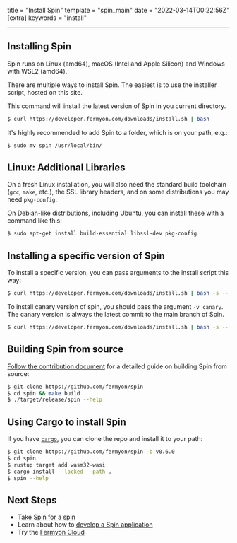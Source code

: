 title = "Install Spin"
template = "spin_main"
date = "2022-03-14T00:22:56Z"
[extra]
keywords = "install"

---

## Installing Spin

Spin runs on Linux (amd64), macOS (Intel and Apple Silicon) and Windows with WSL2 (amd64).

There are multiple ways to install Spin. The easiest is to use the installer script, hosted on this site.

This command will install the latest version of Spin in you current directory.

<!-- @selectiveCpy -->

```bash
$ curl https://developer.fermyon.com/downloads/install.sh | bash
```

It's highly recommended to add Spin to a folder, which is on your path, e.g.:

<!-- @selectiveCpy -->

```bash
$ sudo mv spin /usr/local/bin/
```

## Linux: Additional Libraries

On a fresh Linux installation, you will also need the standard build toolchain
(`gcc`, `make`, etc.), the SSL library headers, and on some distributions you may need `pkg-config`.

On Debian-like distributions, including Ubuntu, you can install these with a command like this:

<!-- @selectiveCpy -->

```bash
$ sudo apt-get install build-essential libssl-dev pkg-config
```

## Installing a specific version of Spin

To install a specific version, you can pass arguments to the install script this way:

<!-- @selectiveCpy -->

```bash
$ curl https://developer.fermyon.com/downloads/install.sh | bash -s -- -v v0.6.0
```

To install canary version of spin, you should pass the argument `-v canary`. The canary version is always the latest commit to the main branch of Spin.

<!-- @selectiveCpy -->

```bash
$ curl https://developer.fermyon.com/downloads/install.sh | bash -s -- -v canary
```

## Building Spin from source

[Follow the contribution document](./contributing.md) for a detailed guide on building Spin from source:

<!-- @selectiveCpy -->

```bash
$ git clone https://github.com/fermyon/spin
$ cd spin && make build
$ ./target/release/spin --help
```

## Using Cargo to install Spin

If you have [`cargo`](https://doc.rust-lang.org/cargo/getting-started/installation.html), you can clone the repo and install it to your path:

<!-- @selectiveCpy -->

```bash
$ git clone https://github.com/fermyon/spin -b v0.6.0
$ cd spin
$ rustup target add wasm32-wasi
$ cargo install --locked --path .
$ spin --help
```

## Next Steps

- [Take Spin for a spin](./quickstart.md)
- Learn about how to [develop a Spin application](developing)
- Try the [Fermyon Cloud](/cloud/quickstart)
